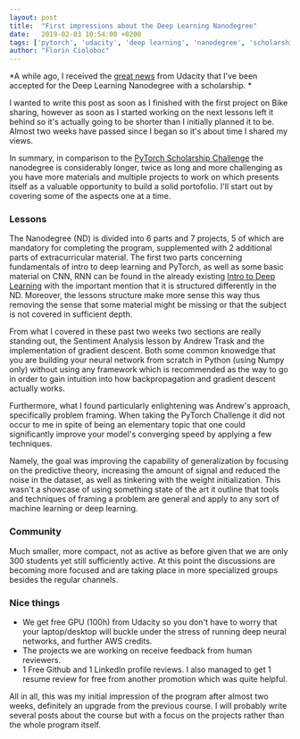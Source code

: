 ```yaml
---
layout: post
title:  "First impressions about the Deep Learning Nanodegree"
date:   2019-02-03 10:54:00 +0200
tags: ['pytorch', 'udacity', 'deep learning', 'nanodegree', 'scholarship']
author: "Florin Cioloboc"
---
```


*A while ago, I received the [great news](https://twitter.com/florincioloboc/status/1086297229965647872) from Udacity that I've been accepted for the Deep Learning Nanodegree with a scholarship. *

I wanted to write this post as soon as I finished with the first project on Bike sharing, however as soon as I started working on the next lessons left it behind so it's actually going to be shorter than I initially planned it to be. Almost two weeks have passed since I began so it's about time I shared my views.

In summary, in comparison to the [PyTorch Scholarship Challenge](https://masterflorin.github.io/2019/01/11/my-thoughts-pytorch-challenge.html) the nanodegree is considerably longer, twice as long and more challenging as you have more materials and multiple projects to work on which presents itself as a valuable opportunity to build a solid portofolio. I'll start out by covering some of the aspects one at a time.

### Lessons

The Nanodegree (ND) is divided into 6 parts and 7 projects, 5 of which are mandatory for completing the program, supplemented with 2 additional parts of extracurricular material. The first two parts concerning fundamentals of intro to deep learning and PyTorch, as well as some basic material on CNN, RNN can be found in the already existing [Intro to Deep Learning](https://www.udacity.com/course/deep-learning-pytorch--ud188) with the important mention that it is structured differently in the ND. Moreover, the lessons structure make more sense this way thus removing the sense that some material might be missing or that the subject is not covered in sufficient depth. 

From what I covered in these past two weeks two sections are really standing out, the Sentiment Analysis lesson by Andrew Trask and the implementation of gradient descent. Both some common knowedge that you are building your neural network from scratch in Python (using Numpy only) without using any framework which is recommended as the way to go in order to gain intuition into how backpropagation and gradient descent actually works. 

Furthermore, what I found particularly enlightening was Andrew's approach, specifically problem framing. When taking the PyTorch Challenge it did not occur to me in spite of being an elementary topic that one could significantly improve your model's converging speed by applying a few techniques. 

Namely, the goal was improving the capability of generalization by focusing on the predictive theory, increasing the amount of signal and reduced the noise in the dataset, as well as tinkering with the weight initialization. This wasn't a showcase of using something state of the art it outline that tools and techniques of framing a problem are general and apply to any sort of machine learning or deep learning.  

### Community

Much smaller, more compact, not as active as before given that we are only 300 students yet still sufficiently active. At this point the discussions are becoming more focused and are taking place in more specialized groups besides the regular channels.

### Nice things

- We get free GPU (100h) from Udacity so you don't have to worry that your laptop/desktop will buckle under the stress of running deep neural networks, and further AWS credits. 
- The projects we are working on receive feedback from human reviewers.
- 1 Free Github and 1 LinkedIn profile reviews. I also managed to get 1 resume review for free from another promotion which was quite helpful.


All in all, this was my initial impression of the program after almost two weeks, definitely an upgrade from the previous course. I will probably write several posts about the course but with a focus on the projects rather than the whole program itself. 
